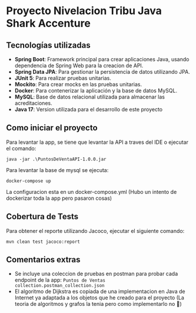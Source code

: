 # Proyecto Nivelacion Tribu Java Shark Accenture



## Tecnologías utilizadas

- **Spring Boot**: Framework principal para crear aplicaciones Java, usando dependencia de Spring Web para la creacion de API.
- **Spring Data JPA**: Para gestionar la persistencia de datos utilizando JPA.
- **JUnit 5**: Para realizar pruebas unitarias.
- **Mockito**: Para crear mocks en las pruebas unitarias.
- **Docker**: Para contenerizar la aplicación y la base de datos MySQL.
- **MySQL**: Base de datos relacional utilizada para almacenar las acreditaciones.
- **Java 17**: Version utilizada para el desarrollo de este proyecto

## Como iniciar el proyecto

Para levantar la app, se tiene que levantar la API a traves del IDE o ejecutar el comando:

`java -jar .\PuntosDeVentaAPI-1.0.0.jar`

Para levantar la base de mysql se ejecuta:

`docker-compose up`

La configuracion esta en un docker-compose.yml (Hubo un intento de dockerizar toda la app pero pasaron cosas)

## Cobertura de Tests

Para obtener el reporte utilizando Jacoco, ejecutar el siguiente comando:

`mvn clean test jacoco:report`

## Comentarios extras

- Se incluye una coleccion de pruebas en postman para probar cada endpoint de la app: `Puntos de Ventas collection.postman_collection.json`
- El algoritmo de Dijkstra es copiada de una implementacion en Java de Internet ya adaptada a los objetos que he creado para el proyecto (La teoria de algoritmos y grafos la tenia pero como implementarlo no 🤣)
